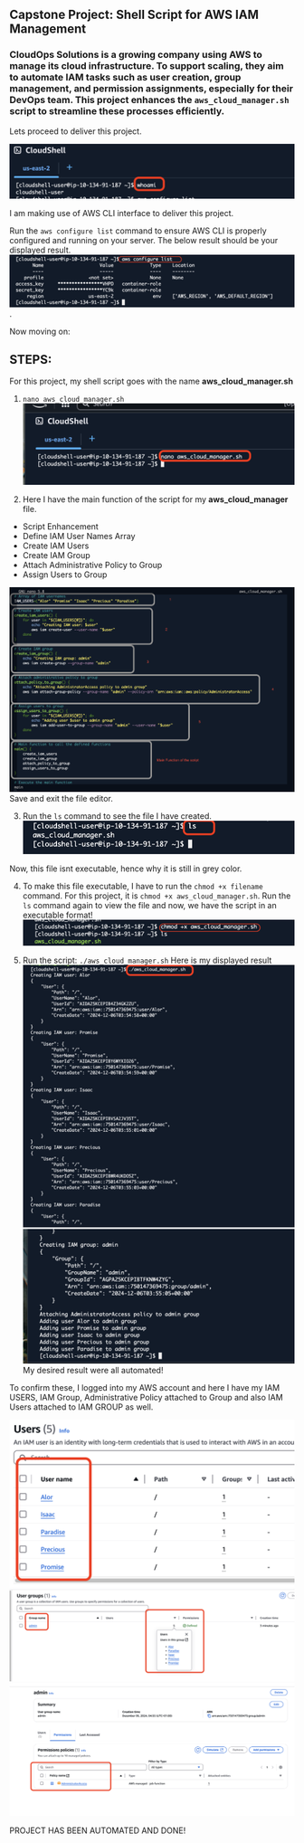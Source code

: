 ## Capstone Project: Shell Script for AWS IAM Management

### CloudOps Solutions is a growing company using AWS to manage its cloud infrastructure. To support scaling, they aim to automate IAM tasks such as user creation, group management, and permission assignments, especially for their DevOps team. This project enhances the `aws_cloud_manager.sh` script to streamline these processes efficiently.


Lets proceed to deliver this project. 


![](./Images/01.png)

I am making use of AWS CLI interface to deliver this project.

Run the `aws configure list` command to ensure AWS CLI is properly configured and running on your server.
The below result should be your displayed result.
![](./Images/02.png).

Now moving on:

## STEPS:
For this project, my  shell script goes with the name **aws_cloud_manager.sh**

1. `nano aws_cloud_manager.sh`
![](./Images/03.png)


2. Here I have the main function of the script for my **aws_cloud_manager** file.

- Script Enhancement  
-  Define IAM User Names Array  
- Create IAM Users  
-  Create IAM Group  
-  Attach Administrative Policy to Group  
-  Assign Users to Group 

![](./Images/04.png)
Save and exit the file editor.

3. Run the `ls` command to see the file I have created. 
![](./Images/05.png)

Now, this file isnt executable, hence why it is still in grey color.

4. To make this file executable, I have to run the `chmod +x filename` command. 
For this project, it is `chmod +x aws_cloud_manager.sh`.
Run the `ls` command again to view the file and now, we have the script in an executable format!
![](./Images/06.png)

5. Run the script: `./aws_cloud_manager.sh`
Here is my displayed result
![](./Images/07.png)
![](./Images/08.png)
My desired result were all automated!

To confirm these, I logged into my AWS account and here I have my IAM USERS, IAM Group, Administrative Policy attached to Group and also IAM Users attached to IAM GROUP as well.


![](./Images/09.png)
![](./Images/10.png)
![](./Images/11.png)


PROJECT HAS BEEN AUTOMATED AND DONE!